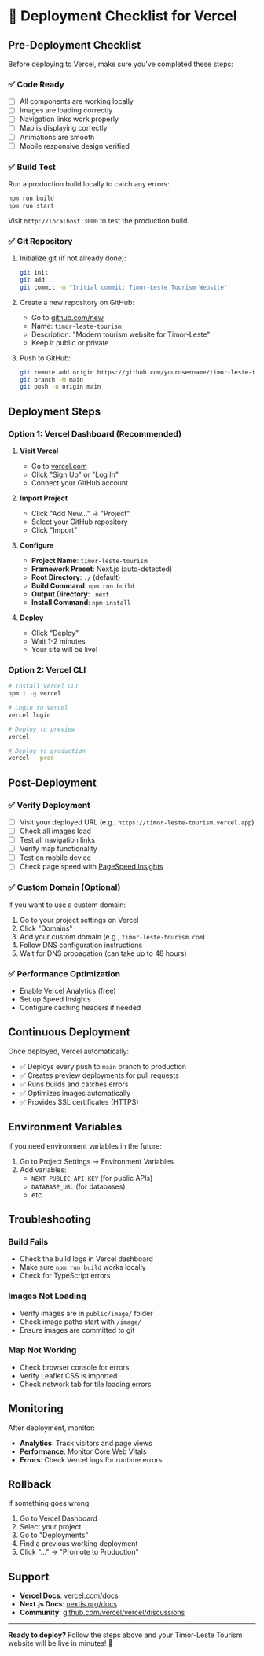 # 🚀 Deployment Checklist for Vercel

## Pre-Deployment Checklist

Before deploying to Vercel, make sure you've completed these steps:

### ✅ Code Ready
- [ ] All components are working locally
- [ ] Images are loading correctly
- [ ] Navigation links work properly
- [ ] Map is displaying correctly
- [ ] Animations are smooth
- [ ] Mobile responsive design verified

### ✅ Build Test
Run a production build locally to catch any errors:

```bash
npm run build
npm run start
```

Visit `http://localhost:3000` to test the production build.

### ✅ Git Repository
1. Initialize git (if not already done):
   ```bash
   git init
   git add .
   git commit -m "Initial commit: Timor-Leste Tourism Website"
   ```

2. Create a new repository on GitHub:
   - Go to [github.com/new](https://github.com/new)
   - Name: `timor-leste-tourism`
   - Description: "Modern tourism website for Timor-Leste"
   - Keep it public or private

3. Push to GitHub:
   ```bash
   git remote add origin https://github.com/yourusername/timor-leste-tourism.git
   git branch -M main
   git push -u origin main
   ```

## Deployment Steps

### Option 1: Vercel Dashboard (Recommended)

1. **Visit Vercel**
   - Go to [vercel.com](https://vercel.com)
   - Click "Sign Up" or "Log In"
   - Connect your GitHub account

2. **Import Project**
   - Click "Add New..." → "Project"
   - Select your GitHub repository
   - Click "Import"

3. **Configure**
   - **Project Name**: `timor-leste-tourism`
   - **Framework Preset**: Next.js (auto-detected)
   - **Root Directory**: `./` (default)
   - **Build Command**: `npm run build`
   - **Output Directory**: `.next`
   - **Install Command**: `npm install`

4. **Deploy**
   - Click "Deploy"
   - Wait 1-2 minutes
   - Your site will be live!

### Option 2: Vercel CLI

```bash
# Install Vercel CLI
npm i -g vercel

# Login to Vercel
vercel login

# Deploy to preview
vercel

# Deploy to production
vercel --prod
```

## Post-Deployment

### ✅ Verify Deployment
- [ ] Visit your deployed URL (e.g., `https://timor-leste-tourism.vercel.app`)
- [ ] Check all images load
- [ ] Test all navigation links
- [ ] Verify map functionality
- [ ] Test on mobile device
- [ ] Check page speed with [PageSpeed Insights](https://pagespeed.web.dev/)

### ✅ Custom Domain (Optional)
If you want to use a custom domain:

1. Go to your project settings on Vercel
2. Click "Domains"
3. Add your custom domain (e.g., `timor-leste-tourism.com`)
4. Follow DNS configuration instructions
5. Wait for DNS propagation (can take up to 48 hours)

### ✅ Performance Optimization
- Enable Vercel Analytics (free)
- Set up Speed Insights
- Configure caching headers if needed

## Continuous Deployment

Once deployed, Vercel automatically:
- ✅ Deploys every push to `main` branch to production
- ✅ Creates preview deployments for pull requests
- ✅ Runs builds and catches errors
- ✅ Optimizes images automatically
- ✅ Provides SSL certificates (HTTPS)

## Environment Variables

If you need environment variables in the future:

1. Go to Project Settings → Environment Variables
2. Add variables:
   - `NEXT_PUBLIC_API_KEY` (for public APIs)
   - `DATABASE_URL` (for databases)
   - etc.

## Troubleshooting

### Build Fails
- Check the build logs in Vercel dashboard
- Make sure `npm run build` works locally
- Check for TypeScript errors

### Images Not Loading
- Verify images are in `public/image/` folder
- Check image paths start with `/image/`
- Ensure images are committed to git

### Map Not Working
- Check browser console for errors
- Verify Leaflet CSS is imported
- Check network tab for tile loading errors

## Monitoring

After deployment, monitor:
- **Analytics**: Track visitors and page views
- **Performance**: Monitor Core Web Vitals
- **Errors**: Check Vercel logs for runtime errors

## Rollback

If something goes wrong:
1. Go to Vercel Dashboard
2. Select your project
3. Go to "Deployments"
4. Find a previous working deployment
5. Click "..." → "Promote to Production"

## Support

- **Vercel Docs**: [vercel.com/docs](https://vercel.com/docs)
- **Next.js Docs**: [nextjs.org/docs](https://nextjs.org/docs)
- **Community**: [github.com/vercel/vercel/discussions](https://github.com/vercel/vercel/discussions)

---

**Ready to deploy?** Follow the steps above and your Timor-Leste Tourism website will be live in minutes! 🚀
